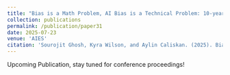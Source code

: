 ```yaml
---
title: "Bias is a Math Problem, AI Bias is a Technical Problem: 10-year Literature Review of AI/LLM Bias Research Reveals Narrow [Gender-Centric] Conceptions of `Bias', and Academia-Industry Gap"
collection: publications
permalink: /publication/paper31
date: 2025-07-23
venue: 'AIES'
citation: 'Sourojit Ghosh, Kyra Wilson, and Aylin Caliskan. (2025). Bias is a Math Problem, AI Bias is a Technical Problem: 10-year Literature Review of AI/LLM Bias Research Reveals Narrow [Gender-Centric] Conceptions of `Bias', and Academia-Industry Gap. Upcoming Publication, AI, Ethics and Society.'
---
```


Upcoming Publication, stay tuned for conference proceedings!
